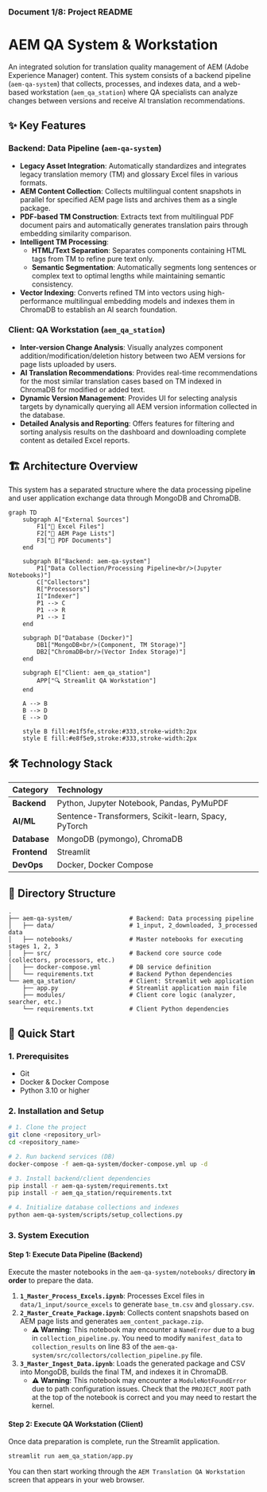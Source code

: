 ### **Document 1/8: Project README**

# **AEM QA System & Workstation**

[](https://github.com)
[](https://github.com)
[](https://github.com)

An integrated solution for translation quality management of AEM (Adobe Experience Manager) content. This system consists of a backend pipeline (`aem-qa-system`) that collects, processes, and indexes data, and a web-based workstation (`aem_qa_station`) where QA specialists can analyze changes between versions and receive AI translation recommendations.

## **✨ Key Features**

### **Backend: Data Pipeline (`aem-qa-system`)**

* **Legacy Asset Integration**: Automatically standardizes and integrates legacy translation memory (TM) and glossary Excel files in various formats.
* **AEM Content Collection**: Collects multilingual content snapshots in parallel for specified AEM page lists and archives them as a single package.
* **PDF-based TM Construction**: Extracts text from multilingual PDF document pairs and automatically generates translation pairs through embedding similarity comparison.
* **Intelligent TM Processing**:
    * **HTML/Text Separation**: Separates components containing HTML tags from TM to refine pure text only.
    * **Semantic Segmentation**: Automatically segments long sentences or complex text to optimal lengths while maintaining semantic consistency.
* **Vector Indexing**: Converts refined TM into vectors using high-performance multilingual embedding models and indexes them in ChromaDB to establish an AI search foundation.

### **Client: QA Workstation (`aem_qa_station`)**

* **Inter-version Change Analysis**: Visually analyzes component addition/modification/deletion history between two AEM versions for page lists uploaded by users.
* **AI Translation Recommendations**: Provides real-time recommendations for the most similar translation cases based on TM indexed in ChromaDB for modified or added text.
* **Dynamic Version Management**: Provides UI for selecting analysis targets by dynamically querying all AEM version information collected in the database.
* **Detailed Analysis and Reporting**: Offers features for filtering and sorting analysis results on the dashboard and downloading complete content as detailed Excel reports.

## **🏗️ Architecture Overview**

This system has a separated structure where the data processing pipeline and user application exchange data through MongoDB and ChromaDB.

```mermaid
graph TD
    subgraph A["External Sources"]
        F1["📄 Excel Files"]
        F2["📝 AEM Page Lists"]
        F3["📑 PDF Documents"]
    end

    subgraph B["Backend: aem-qa-system"]
        P1["Data Collection/Processing Pipeline<br/>(Jupyter Notebooks)"]
        C["Collectors"]
        R["Processors"]
        I["Indexer"]
        P1 --> C
        P1 --> R
        P1 --> I
    end

    subgraph D["Database (Docker)"]
        DB1["MongoDB<br/>(Component, TM Storage)"]
        DB2["ChromaDB<br/>(Vector Index Storage)"]
    end

    subgraph E["Client: aem_qa_station"]
        APP["🔍 Streamlit QA Workstation"]
    end

    A --> B
    B --> D
    E --> D

    style B fill:#e1f5fe,stroke:#333,stroke-width:2px
    style E fill:#e8f5e9,stroke:#333,stroke-width:2px
```

## **🛠️ Technology Stack**

| Category | Technology |
| :------------ | :----------------------------------------------------------------------------------------------------------- |
| **Backend** | Python, Jupyter Notebook, Pandas, PyMuPDF |
| **AI/ML** | Sentence-Transformers, Scikit-learn, Spacy, PyTorch |
| **Database** | MongoDB (pymongo), ChromaDB |
| **Frontend** | Streamlit |
| **DevOps** | Docker, Docker Compose |

## **📂 Directory Structure**

```
.
├── aem-qa-system/                # Backend: Data processing pipeline
│   ├── data/                     # 1_input, 2_downloaded, 3_processed data
│   ├── notebooks/                # Master notebooks for executing stages 1, 2, 3
│   ├── src/                      # Backend core source code (collectors, processors, etc.)
│   ├── docker-compose.yml        # DB service definition
│   └── requirements.txt          # Backend Python dependencies
└── aem_qa_station/               # Client: Streamlit web application
    ├── app.py                    # Streamlit application main file
    ├── modules/                  # Client core logic (analyzer, searcher, etc.)
    └── requirements.txt          # Client Python dependencies
```

## **🚀 Quick Start**

### **1. Prerequisites**

* Git
* Docker & Docker Compose
* Python 3.10 or higher

### **2. Installation and Setup**

```bash
# 1. Clone the project
git clone <repository_url>
cd <repository_name>

# 2. Run backend services (DB)
docker-compose -f aem-qa-system/docker-compose.yml up -d

# 3. Install backend/client dependencies
pip install -r aem-qa-system/requirements.txt
pip install -r aem_qa_station/requirements.txt

# 4. Initialize database collections and indexes
python aem-qa-system/scripts/setup_collections.py
```

### **3. System Execution**

#### **Step 1: Execute Data Pipeline (Backend)**

Execute the master notebooks in the `aem-qa-system/notebooks/` directory **in order** to prepare the data.

1. **`1_Master_Process_Excels.ipynb`**: Processes Excel files in `data/1_input/source_excels` to generate `base_tm.csv` and `glossary.csv`.
2. **`2_Master_Create_Package.ipynb`**: Collects content snapshots based on AEM page lists and generates `aem_content_package.zip`.
   * **⚠️ Warning**: This notebook may encounter a `NameError` due to a bug in `collection_pipeline.py`. You need to modify `manifest_data` to `collection_results` on line 83 of the `aem-qa-system/src/collectors/collection_pipeline.py` file.
3. **`3_Master_Ingest_Data.ipynb`**: Loads the generated package and CSV into MongoDB, builds the final TM, and indexes it in ChromaDB.
   * **⚠️ Warning**: This notebook may encounter a `ModuleNotFoundError` due to path configuration issues. Check that the `PROJECT_ROOT` path at the top of the notebook is correct and you may need to restart the kernel.

#### **Step 2: Execute QA Workstation (Client)**

Once data preparation is complete, run the Streamlit application.

```bash
streamlit run aem_qa_station/app.py
```

You can then start working through the `AEM Translation QA Workstation` screen that appears in your web browser.
